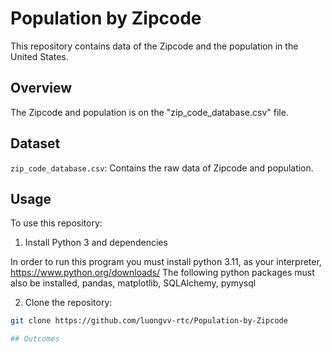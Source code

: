 # Population by Zipcode

This repository contains data of the Zipcode and the population in the United States.

## Overview

The Zipcode and population is on the "zip_code_database.csv" file.

## Dataset

`zip_code_database.csv`: Contains the raw data of Zipcode and population.

## Usage

To use this repository:

1. Install Python 3 and dependencies

In order to run this program you must install python 3.11, as your interpreter, https://www.python.org/downloads/
The following python packages must also be installed, pandas, matplotlib, SQLAlchemy, pymysql

2. Clone the repository:

```sh
git clone https://github.com/luongvv-rtc/Population-by-Zipcode

## Outcomes
